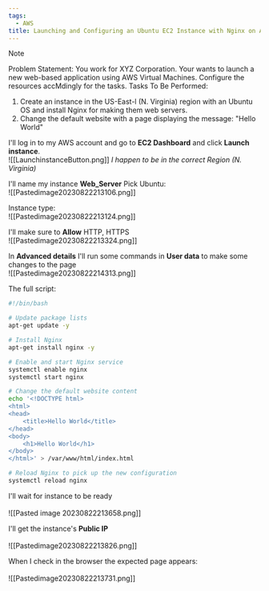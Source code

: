 ```yaml
---
tags:
  - AWS
title: Launching and Configuring an Ubuntu EC2 Instance with Nginx on AWS
---
```


 

> [!NOTE]
> Problem Statement: 
> You work for XYZ Corporation. Your wants to launch a new web-based application using AWS Virtual Machines. Configure the resources accMdingly for the tasks. Tasks To Be Performed: 
> 1. Create an instance in the US-East-l (N. Virginia) region with an Ubuntu OS and install Nginx for making them web servers. 
> 2. Change the default website with a page displaying the message: "Hello World"


I'll log in to my AWS account and go to **EC2 Dashboard** and click **Launch instance**. 
<br>![[LaunchinstanceButton.png]]
*I happen to be in the correct Region (N. Virginia)*

I'll name my instance **Web_Server**
Pick Ubuntu:
<br>![[Pastedimage20230822213106.png]]  

Instance type:
<br>![[Pastedimage20230822213124.png]]  

I'll make sure to **Allow** HTTP, HTTPS 
<br>![[Pastedimage20230822213324.png]]  

In **Advanced details** I'll run some commands in **User data** to make some changes to the page
<br>![[Pastedimage20230822214313.png]]  

The full script:
```bash
#!/bin/bash

# Update package lists
apt-get update -y

# Install Nginx
apt-get install nginx -y

# Enable and start Nginx service
systemctl enable nginx
systemctl start nginx

# Change the default website content
echo '<!DOCTYPE html>
<html>
<head>
    <title>Hello World</title>
</head>
<body>
    <h1>Hello World</h1>
</body>
</html>' > /var/www/html/index.html

# Reload Nginx to pick up the new configuration
systemctl reload nginx
```


I'll wait for instance to be ready  
<br>![[Pasted image 20230822213658.png]]  

I'll get the instance's **Public IP**    
<br> ![[Pastedimage20230822213826.png]]

When I check in the browser the expected page appears:  
<br> ![[Pastedimage20230822213731.png]]
